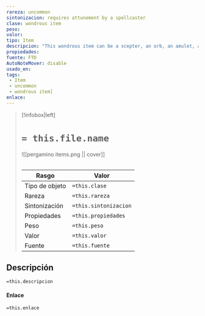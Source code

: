 ```yaml
---
rareza: uncommon
sintonizacion: requires attunement by a spellcaster
clase: wondrous item
peso: 
valor: 
tipo: Item
descripcion: "This wondrous item can be a scepter, an orb, an amulet, a crystal, or another finely crafted object. It typically incorporates imagery of dragons&#x27; wings, claws, teeth, or scales.You have advantage on initiative rolls. While you are holding the focus, it can function as a spellcasting focus for all your spells."
propiedades: 
fuente: FTD
AutoNoteMover: disable
usado_en:  
tags: 
 - Item
 - uncommon
 - wondrous item]
enlace: 
---
```


> [!infobox|left]
>  # `= this.file.name`
> ![[pergamino items.png || cover]]
> ######   
> |Rasgo | Valor |
> | --- | --- |
> | Tipo de objeto| `=this.clase`|
>  | Rareza| `=this.rareza`|
> | Sintonización | `=this.sintonizacion` |
> | Propiedades | `=this.propiedades` |
>  | Peso | `=this.peso` |
> | Valor | `=this.valor` |
> | Fuente | `=this.fuente` |


## Descripción
`=this.descripcion`

#### Enlace
`=this.enlace`